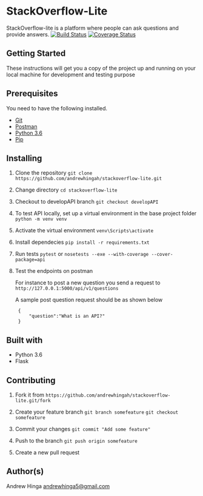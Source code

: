 # StackOverflow-Lite

StackOverflow-lite is a platform where people can ask questions and provide answers.
[![Build Status](https://travis-ci.com/andrewhingah/stackoverflow-lite.svg?branch=developAPI)](https://travis-ci.com/andrewhingah/stackoverflow-lite)
[![Coverage Status](https://coveralls.io/repos/github/andrewhingah/stackoverflow-lite/badge.svg?branch=developAPI)](https://coveralls.io/github/andrewhingah/stackoverflow-lite?branch=developAPI)

## Getting Started
These instructions will get you a copy of the project up and running on your local machine for development and testing purpose
## Prerequisites
You need to have the following installed.
- [Git](https://git-scm.com/)
- [Postman](https://www.getpostman.com/)
- [Python 3.6](https://www.python.org/)
- [Pip](https://pypi.org/)
## Installing
1. Clone the repository
```git clone https://github.com/andrewhingah/stackoverflow-lite.git```

2. Change directory
```cd stackoverflow-lite```

3. Checkout to developAPI branch
```git checkout developAPI```

4. To test API locally, set up a virtual environment in the base project folder
```python -m venv venv```

5. Activate the virtual environment
```venv\Scripts\activate```

6. Install dependecies
```pip install -r requirements.txt```

7. Run tests
```pytest``` or ```nosetests --exe --with-coverage --cover-package=api```

8. Test the endpoints on postman

	For instance to post a new question you send a request to ```http://127.0.0.1:5000/api/v1/questions```

	A sample post question request should be as shown below

		{
			"question":"What is an API?"
		}

## Built with
- Python 3.6
- Flask

## Contributing
1. Fork it from ```https://github.com/andrewhingah/stackoverflow-lite.git/fork```

2. Create your feature branch ```git branch somefeature``` ```git checkout somefeature```

3. Commit your changes ```git commit "Add some feature"```

4. Push to the branch ```git push origin somefeature```

5. Create a new pull request

## Author(s)
Andrew Hinga andrewhinga5@gmail.com
